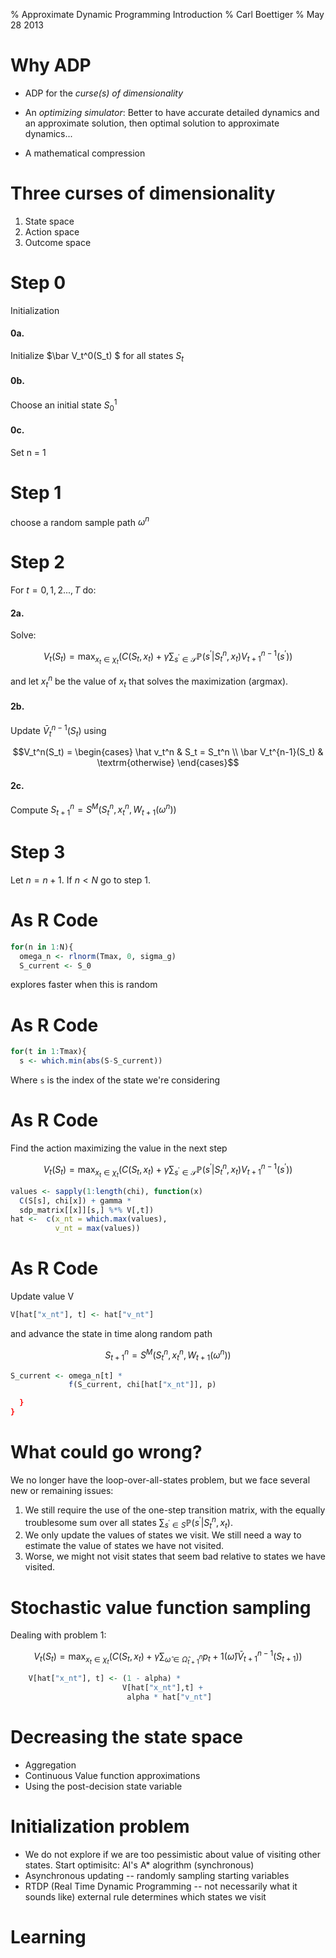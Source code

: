% Approximate Dynamic Programming Introduction
% Carl Boettiger
% May 28 2013


# Why ADP

* ADP for the _curse(s) of dimensionality_

* An _optimizing simulator_: Better to have accurate detailed dynamics and an approximate solution, then optimal solution to approximate dynamics...

* A mathematical compression 

# Three curses of dimensionality

1. State space
1. Action space
1. Outcome space


# Step 0

Initialization

#### 0a. 
  Initialize $\bar V_t^0(S_t) $ for all states $S_t$

#### 0b. 
  Choose an initial state $S_0^1$

#### 0c. 
  Set n = 1




# Step 1

choose a random sample path $\omega^n$



# Step 2

For $t = 0, 1, 2 ... , T$ do:

#### 2a. 
  Solve: 
 
$$V_t(S_t) = \max_{x_t \in \chi_t} \left(C(S_t, x_t) + \gamma \sum_{s^{\prime} \in \mathcal{S}} \mathbb{P}(s^{\prime} | S_t^n, x_t) V_{t+1}^{n-1} (s^{\prime}) \right)$$

  and let $x^n_t$ be the value of $x_t$ that solves the maximization (argmax).  

####  2b. 
  
  Update $\bar V_t^{n-1}(S_t)$ using 


$$V_t^n(S_t) = \begin{cases} 
\hat v_t^n & S_t = S_t^n \\
\bar V_t^{n-1}(S_t) & \textrm{otherwise} 
\end{cases}$$

#### 2c. 
  
  Compute  $S^n_{t+1} = S^M(S_t^n, x^n_t, W_{t+1}(\omega^n))$



# Step 3

Let $n = n+1$.  If $n < N$ go to step 1.  


# As R Code

```r
for(n in 1:N){
  omega_n <- rlnorm(Tmax, 0, sigma_g)
  S_current <- S_0 
```
 explores faster when this is random


# As R Code


```r
for(t in 1:Tmax){
  s <- which.min(abs(S-S_current)) 
``` 

Where `s` is the index of the state we're considering

# As R Code

Find the action maximizing the value in the next step

$$V_t(S_t) = \max_{x_t \in \chi_t} \left(C(S_t, x_t) + \gamma \sum_{s^{\prime} \in \mathcal{S}} \mathbb{P}(s^{\prime} | S_t^n, x_t) V_{t+1}^{n-1} (s^{\prime}) \right)$$

```r   
values <- sapply(1:length(chi), function(x)
  C(S[s], chi[x]) + gamma * 
  sdp_matrix[[x]][s,] %*% V[,t])
hat <-  c(x_nt = which.max(values), 
          v_nt = max(values))
```

# As R Code

Update value V 

```r
V[hat["x_nt"], t] <- hat["v_nt"] 
```    


and advance the state in time along random path  

$$ S^n_{t+1} = S^M(S_t^n, x^n_t, W_{t+1}(\omega^n))$$

```r
S_current <- omega_n[t] * 
             f(S_current, chi[hat["x_nt"]], p)

  }
}
```



# What could go wrong?

We no longer have the loop-over-all-states problem, but we face several new or remaining issues:

1. We still require the use of the one-step transition matrix, with the equally troublesome sum over all states $\sum_{s^{\prime}\in S} \mathbb{P}(s^{\prime} | S_t^n, x_t)$.  
2. We only update the values of states we visit.  We still need a way to estimate the value of states we have not visited.  
3. Worse, we might not visit states that seem bad relative to states we have visited.


# Stochastic value function sampling 

Dealing with problem 1:
 
$$V_t(S_t) = \max_{x_t \in \chi_t} \left(C(S_t, x_t) + \gamma \sum_{\hat \omega \in \hat \Omega^n_{t+1}} p_t+1(\hat \omega) \bar V_{t+1}^{n-1} (S_{t+1}) \right)$$

```r
    V[hat["x_nt"], t] <- (1 - alpha) * 
                         V[hat["x_nt"],t] + 
                          alpha * hat["v_nt"] 
```




# Decreasing the state space

* Aggregation
* Continuous Value function approximations
* Using the post-decision state variable



# Initialization problem 

* We do not explore if we are too pessimistic about value of visiting other states.  Start optimisitc: AI's A* alogrithm (synchronous)
* Asynchronous updating -- randomly sampling starting variables
* RTDP (Real Time Dynamic Programming -- not necessarily what it sounds like) external rule determines which states we visit


# Learning



